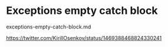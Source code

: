 # Exceptions empty catch block

exceptions-empty-catch-block.md

https://twitter.com/KirillOsenkov/status/1469388468824330241